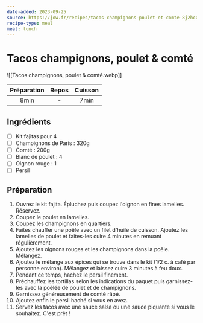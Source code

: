 ```yaml
---
date-added: 2023-09-25
source: https://jow.fr/recipes/tacos-champignons-poulet-et-comte-8j2hc06dl2hcks5g0fy2
recipe-type: meal
meal: lunch
---
```


# Tacos champignons, poulet & comté

![[Tacos champignons, poulet & comté.webp]]

| Préparation | Repos | Cuisson |
|:-----------:|:-----:|:-------:|
|    8min     |   -   |  7min   |

## Ingrédients

- [ ] Kit fajitas pour 4
- [ ] Champignons de Paris : 320g
- [ ] Comté : 200g
- [ ] Blanc de poulet : 4
- [ ] Oignon rouge : 1
- [ ] Persil

## Préparation

1. Ouvrez le kit fajita. Épluchez puis coupez l'oignon en fines lamelles. Réservez.
2. Coupez le poulet en lamelles.
3. Coupez les champignons en quartiers.
4. Faites chauffer une poêle avec un filet d'huile de cuisson. Ajoutez les lamelles de poulet et faites-les cuire 4 minutes en remuant régulièrement.
5. Ajoutez les oignons rouges et les champignons dans la poêle. Mélangez.
6. Ajoutez le mélange aux épices qui se trouve dans le kit (1/2 c. à café par personne environ). Mélangez et laissez cuire 3 minutes à feu doux.
7. Pendant ce temps, hachez le persil finement.
8. Préchauffez les tortillas selon les indications du paquet puis garnissez-les avec la poêlée de poulet et de champignons.
9. Garnissez généreusement de comté râpé.
10. Ajoutez enfin le persil haché si vous en avez.
11. Servez les tacos avec une sauce salsa ou une sauce piquante si vous le souhaitez. C'est prêt !
